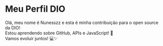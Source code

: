 # Meu Perfil DIO

Olá, meu nome é Nunesszz e esta é minha contribuição para o open source da DIO!  
Estou aprendendo sobre GitHub, APIs e JavaScript! 🚀  
Vamos evoluir juntos! 💻✨